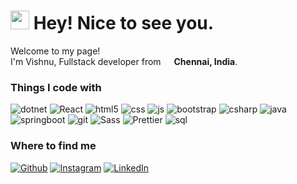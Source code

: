 <h1><img src="https://emojis.slackmojis.com/emojis/images/1643514974/10003/catjam.gif?1643514974" width="30"/> Hey! Nice to see you.</h1>

<p>Welcome to my page! </br> I'm Vishnu, Fullstack developer from <img src="https://img.icons8.com/?size=100&id=esGVrxg9VCJ1&format=png&color=000000" width="13"/> <b>Chennai, India</b>. </p>
<h3>Things I code with</h3>
<p>
  <img alt="dotnet" src="https://img.shields.io/badge/Dot%20Net-5A2C8F?style=flat-square&logo=dotnet&logoColor=white">
  <img alt="React" src="https://img.shields.io/badge/-ReactJS-45b8d8?style=flat-square&logo=react&logoColor=white" >
  <img alt="html5" src="https://img.shields.io/badge/-HTML5-E34F26?style=flat-square&logo=html5&logoColor=white" >
  <img alt="css" src="https://img.shields.io/badge/CSS3-244CE2?style=flat-square&logo=css3&logoColor=white">
  <img alt="js" src="https://img.shields.io/badge/JavaScript-yellow?style=flat-square&logo=javascript&logoColor=white">
  <img alt="bootstrap" src="https://img.shields.io/badge/Bootstrap-513A76?style=flat-square&logo=bootstrap&logoColor=white">
  <img alt="csharp" src="https://img.shields.io/badge/C%20Sharp-995193?style=flat-square&logo=csharp&logoColor=white">
  <img alt="java" src="https://img.shields.io/badge/Java-red?style=flat-square&logo=openjdk&logoColor=white">
  <img alt="springboot" src="https://img.shields.io/badge/Spring%20Boot-65ab39?style=flat-square&logo=springboot&logoColor=white">
  <img alt="git" src="https://img.shields.io/badge/Git-d4492f?style=flat-square&logo=git&logoColor=white">
  <img alt="Sass" src="https://img.shields.io/badge/-Sass-CC6699?style=flat-square&logo=sass&logoColor=white" >
  <img alt="Prettier" src="https://img.shields.io/badge/-Prettier-yellow?style=flat-square&logo=prettier&logoColor=white" >
  <img alt="sql" src="https://img.shields.io/badge/SQL-black?style=flat-square&logo=mysql&logoColor=white">
</p>
<h3>Where to find me</h3>
<p>
  <a href="https://github.com/vysnoo" target="_blank"><img alt="Github" src="https://img.shields.io/badge/GitHub-%2312100E.svg?&style=for-the-badge&logo=Github&logoColor=white" /></a>
  <a href="https://www.instagram.com/vysnoo/" target="_blank"><img alt="Instagram" src="https://img.shields.io/badge/instagram-%23e8006b.svg?style=for-the-badge&logo=instagram&logoColor=white"/></a> 
  <a href="https://www.linkedin.com/in/vishnu-in/" target="_blank"><img alt="LinkedIn" src="https://img.shields.io/badge/linkedin-%230077B5.svg?&style=for-the-badge&logo=linkedin&logoColor=white" /></a>
</p>
